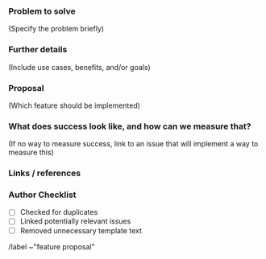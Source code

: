 ### Problem to solve

(Specify the problem briefly)

### Further details

(Include use cases, benefits, and/or goals)

### Proposal

(Which feature should be implemented)

### What does success look like, and how can we measure that?

(If no way to measure success, link to an issue that will implement a way to measure this)

### Links / references


### Author Checklist

- [ ] Checked for duplicates
- [ ] Linked potentially relevant issues
- [ ] Removed unnecessary template text

<!--- Do not change anything below this line --->
/label ~"feature proposal"